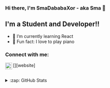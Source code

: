 ### Hi there, I'm SmaDababaXor - aka Sma 👋

## I'm a Student and Developer!!

- 🌱 I’m currently learning React
- 🎹 Fun fact: I love to play piano 

### Connect with me:

[<img align="left" alt="critic.host" width="22px" src="https://cdn.discordapp.com/attachments/847210730432233512/847219675624767488/Critic_Circle.png" />][website]


<br />


<details>
  <summary>:zap: GitHub Stats</summary>

  <img align="left" alt="codeSTACKr's GitHub Stats" src="https://github-readme-stats.vercel.app/api?username=SmaDababaXor&show_icons=false&theme=radical" />

</details>

[website (under maintenance)]: https://example.com
